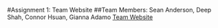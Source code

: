 #Assignment 1: Team Website
##Team Members: Sean Anderson, Deep Shah, Connor Hsuan, Gianna Adamo
[Team Website](https://sites.google.com/stevens.edu/cpe-322-engineering-design-vi/home)
